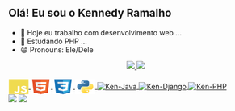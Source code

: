 ## Olá! Eu sou o Kennedy Ramalho

- 🔭 Hoje eu trabalho com desenvolvimento web ...
- 🌱 Estudando PHP ...
- 😄 Pronouns: Ele/Dele

<div align="center">
  <a href="https://github.com/kennedyramalhosilva">
  <img height="180em" src="https://github-readme-stats.vercel.app/api?username=kennedyramalhosilva&show_icons=true&theme=dark&include_all_commits=true&count_private=true"/>
  <img height="180em" src="https://github-readme-stats.vercel.app/api/top-langs/?username=kennedyramalhosilva&layout=compact&langs_count=7&theme=dark"/>
</div>
  
  <div style="display: inline_block"><br>
  <img align="center" alt="Ken-Js" height="30" width="40" src="https://raw.githubusercontent.com/devicons/devicon/master/icons/javascript/javascript-plain.svg">
  <img align="center" alt="Ken-HTML" height="30" width="40" src="https://raw.githubusercontent.com/devicons/devicon/master/icons/html5/html5-original.svg">
  <img align="center" alt="Ken-CSS" height="30" width="40" src="https://raw.githubusercontent.com/devicons/devicon/master/icons/css3/css3-original.svg">
  <img align="center" alt="Ken-Python" height="30" width="40" src="https://raw.githubusercontent.com/devicons/devicon/master/icons/python/python-original.svg">
  <img align="center" alt="Ken-Java" height="30" width="40" src="https://cdn.jsdelivr.net/gh/devicons/devicon/icons/java/java-original.svg" />
  <img align="center" alt="Ken-Django" height="30" width="40" src="https://cdn.jsdelivr.net/gh/devicons/devicon/icons/django/django-original.svg" />
  <img align="center" alt="Ken-PHP" height="30" width="40" src="https://cdn.jsdelivr.net/gh/devicons/devicon/icons/php/php-original.svg" />
  </div>
  
  <div> 
  <a href = "mailto:kennedy.ramalho.silva@gmail.com"><img src="https://img.shields.io/badge/-Gmail-%23333?style=for-the-badge&logo=gmail&logoColor=white" target="_blank"></a>
  <a href="https://www.linkedin.com/in/kennedy-ramalho-5a8504199/" target="_blank"><img src="https://img.shields.io/badge/-LinkedIn-%230077B5?style=for-the-badge&logo=linkedin&logoColor=white" target="_blank"></a>  
  </div>
